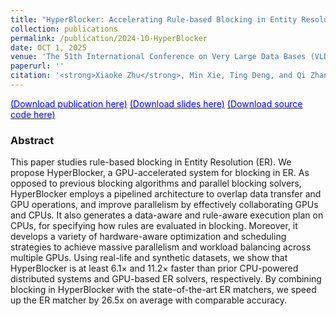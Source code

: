 ```yaml
---
title: "HyperBlocker: Accelerating Rule-based Blocking in Entity Resolution using GPUs"
collection: publications
permalink: /publication/2024-10-HyperBlocker
date: OCT 1, 2025
venue: 'The 51th International Conference on Very Large Data Bases (VLDB), 2025.'
paperurl: ''
citation: '<strong>Xiaoke Zhu</strong>, Min Xie, Ting Deng, and Qi Zhang. HyperBlocker: Accelerating Rule-based Blocking in Entity Resolution using GPUs, PVLDB, 18, x, x.'
---
```

[<font color='#0000FF'>(Download publication here)</font>](https://hsiaoko.github.io/files/paper/HyperBlocker_full_paper.pdf)
[<font color='#0000FF'>(Download slides here)</font>]()
[<font color='#0000FF'>(Download source code here)</font>](https://github.com/SICS-Fundamental-Research-Center/HyperBlocker)

### Abstract

This paper studies rule-based blocking in Entity Resolution (ER). We propose HyperBlocker, a GPU-accelerated system for blocking in ER. As opposed to previous blocking algorithms and parallel blocking solvers, HyperBlocker employs a pipelined architecture to overlap data transfer and GPU operations, and improve parallelism by effectively collaborating GPUs and CPUs. It also generates a data-aware and rule-aware execution plan on CPUs, for specifying how rules are evaluated in blocking. Moreover, it develops a variety of hardware-aware optimization and scheduling strategies to achieve massive parallelism and workload balancing across multiple GPUs. Using real-life and synthetic datasets, we show that HyperBlocker is at least 6.1× and 11.2× faster than prior CPU-powered distributed systems and GPU-based ER solvers, respectively. By combining blocking in HyperBlocker with the state-of-the-art ER matchers, we speed up the ER matcher by 26.5x on average with comparable accuracy.